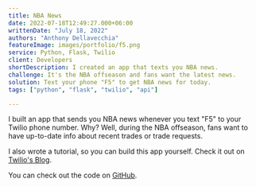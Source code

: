 ```yaml
---
title: NBA News
date: 2022-07-18T12:49:27.000+06:00
writtenDate: "July 18, 2022"
authors: "Anthony Dellavecchia"
featureImage: images/portfolio/f5.png
service: Python, Flask, Twilio
client: Developers
shortDescription: I created an app that texts you NBA news.
challenge: It's the NBA offseason and fans want the latest news.
solution: Text your phone "F5" to get NBA news for today.
tags: ["python", "flask", "twilio", "api"]

---
```


I built an app that sends you NBA news whenever you text "F5" to your Twilio phone number. Why? Well, during the NBA offseason, fans want to have up-to-date info about recent trades or trade requests.

I also wrote a tutorial, so you can build this app yourself. Check it out on [Twilio's Blog](https://www.twilio.com/blog/get-the-latest-nba-news-sent-to-your-phone-via-sms).

You can check out the code on [GitHub](https://github.com/anthonyjdella/nba-news).
